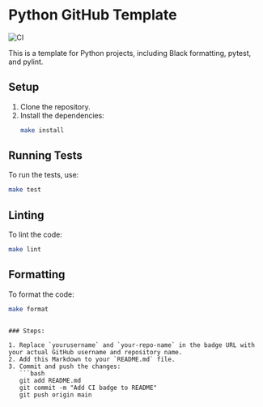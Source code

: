 # Python GitHub Template

![CI](https://github.com/jonathanwamsley/basic-python-template/actions/workflows/ci.yml/badge.svg)

This is a template for Python projects, including Black formatting, pytest, and pylint.

## Setup

1. Clone the repository.
2. Install the dependencies:
   ```bash
   make install
   ```

## Running Tests

To run the tests, use:

```bash
make test
```

## Linting

To lint the code:

```bash
make lint
```

## Formatting

To format the code:

```bash
make format
```
```

### Steps:

1. Replace `yourusername` and `your-repo-name` in the badge URL with your actual GitHub username and repository name.
2. Add this Markdown to your `README.md` file.
3. Commit and push the changes:
   ```bash
   git add README.md
   git commit -m "Add CI badge to README"
   git push origin main
   ```
